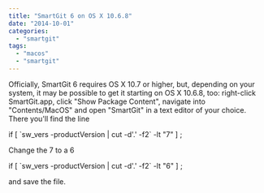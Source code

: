 ```yaml
---
title: "SmartGit 6 on OS X 10.6.8"
date: "2014-10-01"
categories: 
  - "smartgit"
tags: 
  - "macos"
  - "smartgit"
---
```


Officially, SmartGit 6 requires OS X 10.7 or higher, but, depending on your system, it may be possible to get it starting on OS X 10.6.8, too: right-click SmartGit.app, click "Show Package Content", navigate into "Contents/MacOS" and open "SmartGit" in a text editor of your choice. There you'll find the line

if \[ \`sw\_vers -productVersion | cut -d'.' -f2\` -lt "7" \] ;

Change the 7 to a 6

if \[ \`sw\_vers -productVersion | cut -d'.' -f2\` -lt "6" \] ;

and save the file.
